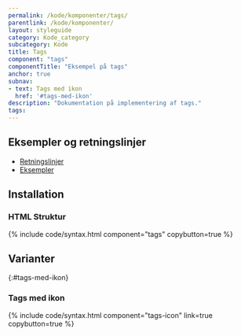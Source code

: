 ```yaml
---
permalink: /kode/komponenter/tags/
parentlink: /kode/komponenter/
layout: styleguide
category: Kode_category
subcategory: Kode
title: Tags
component: "tags"
componentTitle: "Eksempel på tags"
anchor: true
subnav:
- text: Tags med ikon
  href: '#tags-med-ikon'
description: "Dokumentation på implementering af tags."
tags:
---
```


## Eksempler og retningslinjer
<ul class="nobullet-list">
    <li><a href="/komponenter/tags/#retningslinjer">Retningslinjer</a></li>
    <li><a href="/komponenter/tags/">Eksempler</a></li>
</ul>

## Installation

### HTML Struktur

{% include code/syntax.html component="tags" copybutton=true %}

## Varianter

{:#tags-med-ikon}
### Tags med ikon

{% include code/syntax.html component="tags-icon" link=true copybutton=true %}
